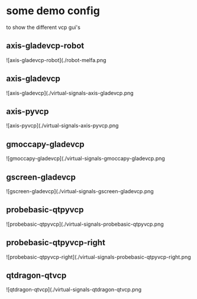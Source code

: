 # some demo config

to show the different vcp gui's

## axis-gladevcp-robot
![axis-gladevcp-robot](./robot-melfa.png
## axis-gladevcp
![axis-gladevcp](./virtual-signals-axis-gladevcp.png
## axis-pyvcp
![axis-pyvcp](./virtual-signals-axis-pyvcp.png
## gmoccapy-gladevcp
![gmoccapy-gladevcp](./virtual-signals-gmoccapy-gladevcp.png
## gscreen-gladevcp
![gscreen-gladevcp](./virtual-signals-gscreen-gladevcp.png
## probebasic-qtpyvcp 
![probebasic-qtpyvcp](./virtual-signals-probebasic-qtpyvcp.png
## probebasic-qtpyvcp-right 
![probebasic-qtpyvcp-right](./virtual-signals-probebasic-qtpyvcp-right.png
## qtdragon-qtvcp
![qtdragon-qtvcp](./virtual-signals-qtdragon-qtvcp.png
